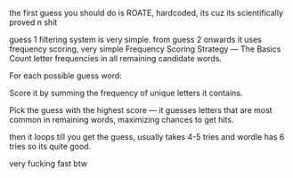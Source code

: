 the first guess you should do is ROATE, hardcoded, its cuz its scientifically proved n shit

guess 1 filtering system is very simple.
from guess 2 onwards it uses frequency scoring, very simple
Frequency Scoring Strategy — The Basics
Count letter frequencies in all remaining candidate words.

For each possible guess word:

Score it by summing the frequency of unique letters it contains.

Pick the guess with the highest score — it guesses letters that are most common in remaining words, maximizing chances to get hits.

then it loops till you get the guess, usually takes 4-5 tries and wordle has 6 tries so its quite good. 

very fucking fast btw 
